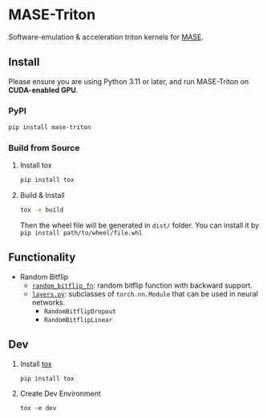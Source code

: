 # MASE-Triton

Software-emulation & acceleration triton kernels for [MASE](https://github.com/DeepWok/mase).

## Install

Please ensure you are using Python 3.11 or later, and run MASE-Triton on **CUDA-enabled GPU**.

### PyPI

```bash
pip install mase-triton
```

### Build from Source

1. Install tox

    ```bash
    pip install tox
    ```

2. Build & Install

    ```bash
    tox -e build
    ```

    Then the wheel file will be generated in `dist/` folder.
    You can install it by `pip install path/to/wheel/file.whl`


## Functionality
- Random Bitflip
    - [`random_bitflip_fn`](/src/mase_triton/random_bitflip/core.py): random bitflip function with backward support.
    - [`layers.py`](/src/mase_triton/random_bitflip/layers.py): subclasses of `torch.nn.Module` that can be used in neural networks.
        - `RandomBitflipDropout`
        - `RandomBitflipLinear`


## Dev

1. Install [tox](https://tox.wiki/en/latest/index.html)
    ```
    pip install tox
    ```

2. Create Dev Environment
    ```
    tox -e dev
    ```